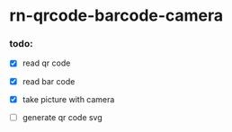 # rn-qrcode-barcode-camera

### todo:
- [x] read qr code
- [x] read bar code
- [x] take picture with camera
- [ ] generate qr code svg

